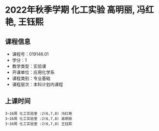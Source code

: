 # 2022年秋季学期 化工实验 高明丽, 冯红艳, 王钰熙






## 课程信息

- 课程号：019146.01
- 学分：1
- 教学类型：实验课
- 开课单位：应用化学系
- 课程类别：专业基础
- 课程层次：本科计划内课程

## 上课时间

```
3~16周 化工实验室 :2(6,7,8) 冯红艳
3~16周 化工实验室 :2(6,7,8) 高明丽
3~16周 化工实验室 :2(6,7,8) 王钰熙
```

